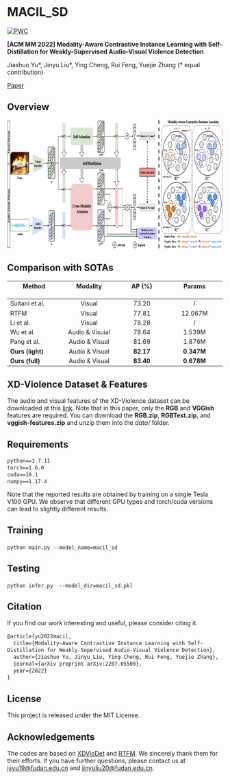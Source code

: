 # MACIL_SD  

[![PWC](https://img.shields.io/endpoint.svg?url=https://paperswithcode.com/badge/modality-aware-contrastive-instance-learning/anomaly-detection-in-surveillance-videos-on-2)](https://paperswithcode.com/sota/anomaly-detection-in-surveillance-videos-on-2?p=modality-aware-contrastive-instance-learning)

**[ACM MM 2022] Modality-Aware Contrastive Instance Learning with Self-Distillation for Weakly-Supervised Audio-Visual Violence Detection**  

Jiashuo Yu*, Jinyu Liu*, Ying Cheng, Rui Feng, Yuejie Zhang (* equal contribution)  

[Paper](https://arxiv.org/abs/2207.05500)  

## Overview

<p align="center">
    <img src=overview.png width="800" height="300"/>
</p>

## Comparison with SOTAs

| Method <img width=300> | Modality <img width=300>|AP (%) <img width=300>| Params <img width=300>|
| ----------| :------: | :----:| :----: |
| Sultani et al. | Visual | 73.20 | / |
| RTFM | Visual | 77.81 |12.067M |
| Li et al. | Visual | 78.28 | /|
| Wu et al. | Audio & Visuial | 78.64 |1.539M |
| Pang et al.| Audio & Visual | 81.69 | 1.876M|
| **Ours (light)**| Audio & Visual | **82.17** | **0.347M**|
| **Ours (full)**| Audio & Visual | **83.40** | **0.678M**|

## XD-Violence Dataset & Features  

The audio and visual features of the XD-Violence dataset can be downloaded at this [link](https://roc-ng.github.io/XD-Violence/). Note that in this paper, only the **RGB** and **VGGish** features are required. You can download the **RGB.zip**, **RGBTest.zip**, and **vggish-features.zip** and unzip them into the *data/* folder.  

## Requirements  

    python==3.7.11  
    torch==1.6.0  
    cuda==10.1  
    numpy==1.17.4
  
Note that the reported results are obtained by training on a single Tesla V100 GPU. We observe that different GPU types and torch/cuda versions can lead to slightly different results.  

## Training

`python main.py --model_name=macil_sd`  

## Testing

`python infer.py  --model_dir=macil_sd.pkl`  

## Citation  

If you find our work interesting and useful, please consider citing it.  

    @article{yu2022macil,
      title={Modality-Aware Contrastive Instance Learning with Self-Distillation for Weakly-Supervised Audio-Visual Violence Detection},
      author={Jiashuo Yu, Jinyu Liu, Ying Cheng, Rui Feng, Yuejie Zhang},
      journal={arXiv preprint arXiv:2207.05500},
      year={2022}
    }  

## License

This project is released under the MIT License.

## Acknowledgements  

The codes are based on [XDVioDet](https://github.com/Roc-Ng/XDVioDet) and [RTFM](https://github.com/tianyu0207/RTFM). We sincerely thank them for their efforts. If you have further questions, please contact us at jsyu19@fudan.edu.cn and jinyuliu20@fudan.edu.cn.  
